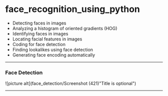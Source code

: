 # face_recognition_using_python
* Detecting faces in images
* Analyzing a histogram of oriented gradients (HOG)
* Identifying faces in images
* Locating facial features in images
* Coding for face detection
* Finding lookalikes using face detection
* Generating face encoding automatically
- - - - 
### Face Detection ###
![picture alt](face_detection/Screenshot (421)"Title is optional")
- - - -
